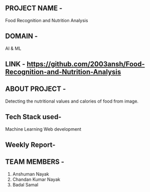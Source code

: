 ## PROJECT NAME -
Food Recognition and Nutrition Analysis

## DOMAIN - 

AI & ML

## LINK - https://github.com/2003ansh/Food-Recognition-and-Nutrition-Analysis


## ABOUT PROJECT - 
Detecting the nutritional values  and calories of food from image.

## Tech Stack used-
Machine Learning
Web development

## Weekly Report-


## TEAM MEMBERS -
1. Anshuman Nayak
2. Chandan Kumar Nayak
3. Badal Samal